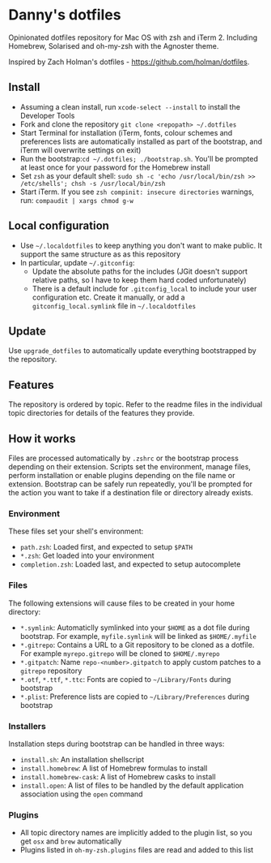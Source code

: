 # Danny's dotfiles #

Opinionated dotfiles repository for Mac OS with zsh and iTerm 2. Including Homebrew, Solarised and oh-my-zsh with the Agnoster theme.

Inspired by Zach Holman's dotfiles - https://github.com/holman/dotfiles.

## Install ##

- Assuming a clean install, run `xcode-select --install` to install the Developer Tools
- Fork and clone the repository `git clone <repopath> ~/.dotfiles`
- Start Terminal for installation (iTerm, fonts, colour schemes and preferences lists are automatically installed as part of the bootstrap, and iTerm will overwrite settings on exit)
- Run the bootstrap:`cd ~/.dotfiles; ./bootstrap.sh`. You'll be prompted at least once for your password for the Homebrew install
- Set `zsh` as your default shell: `sudo sh -c 'echo /usr/local/bin/zsh >> /etc/shells'; chsh -s /usr/local/bin/zsh`
- Start iTerm. If you see `zsh compinit: insecure directories` warnings, run: `compaudit | xargs chmod g-w`

## Local configuration ##

- Use `~/.localdotfiles` to keep anything you don't want to make public. It support the same structure as as this repository
- In particular, update `~/.gitconfig`:
    - Update the absolute paths for the includes (JGit doesn't support relative paths, so I have to keep them hard coded unfortunately)
    - There is a default include for `.gitconfig_local` to include your user configuration etc. Create it manually, or add a `gitconfig_local.symlink` file in `~/.localdotfiles`

## Update ##

Use `upgrade_dotfiles` to automatically update everything bootstrapped by the repository.

## Features ##

The repository is ordered by topic. Refer to the readme files in the individual topic directories for details of the features they provide.

## How it works ##

Files are processed automatically by `.zshrc` or the bootstrap process depending on their extension. Scripts set the environment, manage files, perform installation or enable plugins depending on the file name or extension. Bootstrap can be safely run repeatedly, you'll be prompted for the action you want to take if a destination file or directory already exists.

### Environment ###

These files set your shell's environment:

- `path.zsh`: Loaded first, and expected to setup `$PATH`
- `*.zsh`: Get loaded into your environment
- `completion.zsh`: Loaded last, and expected to setup autocomplete

### Files ###

The following extensions will cause files to be created in your home directory:

- `*.symlink`: Automaticlly symlinked into your `$HOME` as a dot file during bootstrap. For example, `myfile.symlink` will be linked as `$HOME/.myfile`
- `*.gitrepo`: Contains a URL to a Git repository to be cloned as a dotfile. For example `myrepo.gitrepo` will be cloned to `$HOME/.myrepo`
- `*.gitpatch`: Name `repo-<number>.gitpatch` to apply custom patches to a `gitrepo` repository
- `*.otf`, `*.ttf`, `*.ttc`: Fonts are copied to `~/Library/Fonts` during bootstrap
- `*.plist`: Preference lists are copied to `~/Library/Preferences` during bootstrap

### Installers ###

Installation steps during bootstrap can be handled in three ways:

- `install.sh`: An installation shellscript
- `install.homebrew`: A list of Homebrew formulas to install
- `install.homebrew-cask`: A list of Homebrew casks to install
- `install.open`: A list of files to be handled by the default application association using the `open` command

### Plugins ###

- All topic directory names are implicitly added to the plugin list, so you get `osx` and `brew` automatically
- Plugins listed in `oh-my-zsh.plugins` files are read and added to this list
